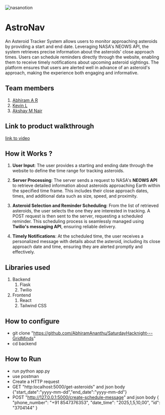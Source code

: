 




![nasanotion](https://github.com/user-attachments/assets/f5e65cb8-48c0-4dc0-b757-bf3569f32d2f)

# AstroNav
An Asteroid Tracker System allows users to monitor approaching asteroids by providing a start and end date. Leveraging NASA's NEOWS API, the system retrieves precise information about the asteroids' close approach times. Users can schedule reminders directly through the website, enabling them to receive timely notifications about upcoming asteroid sightings. The platform ensures that users are alerted well in advance of an asteroid's approach, making the experience both engaging and informative.
## Team members
1. [Abhiram A R](https://github.com/AbhiramAnanthu)
2. [Kevin L](https://github.com/Blackeye6941)
3. [Akshay M Nair](https://github.com/Mobing-ms)
## Link to product walkthrough
[link to video](https://drive.google.com/file/d/1nLomZdrSqBXw3jwowBW1Bhv5bM7rXuvK/view?usp=sharing)
## How it Works ?
1. **User Input**: The user provides a starting and ending date through the website to define the time range for tracking asteroids.  

2. **Server Processing**: The server sends a request to NASA's **NEOWS API** to retrieve detailed information about asteroids approaching Earth within the specified time frame. This includes their close approach dates, times, and additional data such as size, speed, and proximity.  

3. **Asteroid Selection and Reminder Scheduling**: From the list of retrieved asteroids, the user selects the one they are interested in tracking. A POST request is then sent to the server, requesting a scheduled reminder. This scheduling process is seamlessly managed using **Twilio's messaging API**, ensuring reliable delivery.  

4. **Timely Notifications**: At the scheduled time, the user receives a personalized message with details about the asteroid, including its close approach date and time, ensuring they are alerted promptly and effectively.
## Libraries used
1. Backend
   1. Flask
   2. Twilio
2. Frontend
     1. React
     2. Tailwind CSS
## How to configure
- git clone "https://github.com/AbhiramAnanthu/SaturdayHacknight---GridMinds"
- cd backend
## How to Run
- run python app.py
- use postman
- Create a HTTP request
- GET "http:localhost:5000/get-asteroids" and json body {"start_date":"yyyy-mm-dd","end_date":"yyyy-mm-dd"}
- POST "http://127.0.0.1:5000/create-schedule-message" and json body
     {
        "phone_number": "+91 8547376353",
        "date_time": "2025,1,5,10,00", 
        "id": "3704144"
     }
